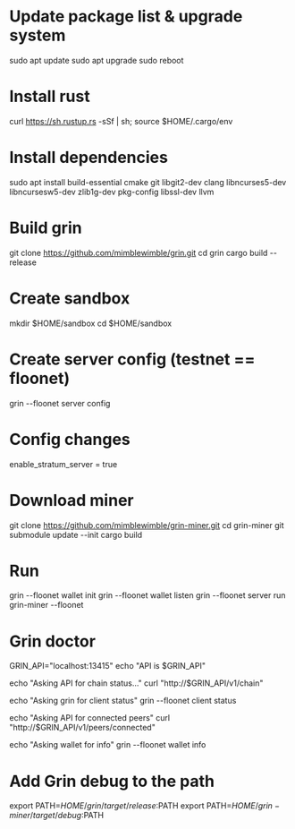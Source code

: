# Update package list & upgrade system
sudo apt update
sudo apt upgrade
sudo reboot

# Install rust
curl https://sh.rustup.rs -sSf | sh; source $HOME/.cargo/env

# Install dependencies
sudo apt install build-essential cmake git libgit2-dev clang libncurses5-dev libncursesw5-dev zlib1g-dev pkg-config libssl-dev llvm

# Build grin
git clone https://github.com/mimblewimble/grin.git
cd grin
cargo build --release

# Create sandbox
mkdir $HOME/sandbox
cd $HOME/sandbox

# Create server config (testnet == floonet)
grin --floonet server config

# Config changes
enable_stratum_server = true

# Download miner
git clone https://github.com/mimblewimble/grin-miner.git
cd grin-miner
git submodule update --init
cargo build

# Run
grin --floonet wallet init
grin --floonet wallet listen
grin --floonet server run
grin-miner --floonet

# Grin doctor
GRIN_API="localhost:13415"
echo "API is $GRIN_API"

echo "Asking API for chain status..."
curl "http://$GRIN_API/v1/chain"

echo "Asking grin for client status"
grin --floonet client status

echo "Asking API for connected peers"
curl "http://$GRIN_API/v1/peers/connected"

echo "Asking wallet for info"
grin --floonet wallet info

# Add Grin debug to the path
export PATH=$HOME/grin/target/release:$PATH
export PATH=$HOME/grin-miner/target/debug:$PATH
